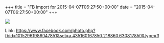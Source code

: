 +++
title = "FB import for 2015-04-07T06:27:50+00:00"
date = "2015-04-07T06:27:50+00:00"
+++

<img src="https://scontent.xx.fbcdn.net/v/t1.0-0/p130x130/11150344_10152961986047851_4911936942595008880_n.jpg?oh=6d687763e3163e162d9d7fb2954e4c47&oe=59588958" />

Link: <a href="https://www.facebook.com/photo.php?fbid=10152961986047851&set=a.435160167850.218860.630817850&type=3">https://www.facebook.com/photo.php?fbid=10152961986047851&set=a.435160167850.218860.630817850&type=3</a>
